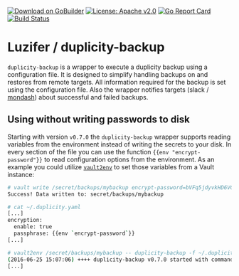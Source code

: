 [![Download on GoBuilder](http://badge.luzifer.io/v1/badge?title=Download%20on&text=GoBuilder)](https://gobuilder.me/github.com/Luzifer/duplicity-backup)
[![License: Apache v2.0](https://badge.luzifer.io/v1/badge?color=5d79b5&title=license&text=Apache+v2.0)](http://www.apache.org/licenses/LICENSE-2.0)
[![Go Report Card](https://goreportcard.com/badge/github.com/Luzifer/duplicity-backup)](https://goreportcard.com/report/github.com/Luzifer/duplicity-backup)
[![Build Status](https://travis-ci.org/Luzifer/duplicity-backup.svg?branch=master)](https://travis-ci.org/Luzifer/duplicity-backup)

# Luzifer / duplicity-backup

`duplicity-backup` is a wrapper to execute a duplicity backup using a configuration file. It is designed to simplify handling backups on and restores from remote targets. All information required for the backup is set using the configuration file. Also the wrapper notifies targets (slack / [mondash](https://mondash.org/)) about successful and failed backups.

## Using without writing passwords to disk

Starting with version `v0.7.0` the `duplicity-backup` wrapper supports reading variables from the environment instead of writing the secrets to your disk. In every section of the file you can use the function `{{env "encrypt-password"}}` to read configuration options from the environment. As an example you could utilize [`vault2env`](https://gobuilder.me/github.com/Luzifer/vault2env) to set those variables from a Vault instance:

```bash
# vault write /secret/backups/mybackup encrypt-password=bVFq5jdyvkHD6VCvSQUY
Success! Data written to: secret/backups/mybackup

# cat ~/.duplicity.yaml
[...]
encryption:
  enable: true
  passphrase: {{env `encrypt-password`}}
[...]

# vault2env /secret/backups/mybackup -- duplicity-backup -f ~/.duplicity.yaml backup
(2016-06-25 15:07:06) ++++ duplicity-backup v0.7.0 started with command 'backup'
[...]
```
